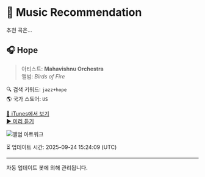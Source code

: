 
# 🎵 Music Recommendation

추천 곡은...

## 🎧 Hope  
> 아티스트: **Mahavishnu Orchestra**  
> 앨범: _Birds of Fire_  

🔍 검색 키워드: `jazz+hope`  
🌎 국가 스토어: `US`

[🔗 iTunes에서 보기](https://music.apple.com/us/album/hope/298144082?i=298144102&uo=4)  
[▶️ 미리 듣기](https://audio-ssl.itunes.apple.com/itunes-assets/AudioPreview112/v4/53/57/8a/53578a3b-5811-79cd-c595-2a3bae6f698f/mzaf_13467761992815357337.plus.aac.p.m4a)

![앨범 아트워크](https://is1-ssl.mzstatic.com/image/thumb/Music114/v4/84/95/3a/84953a2d-9f08-0a48-04ea-e40ca397be18/mzi.reptbohi.jpg/100x100bb.jpg)

⏳ 업데이트 시간: 2025-09-24 15:24:09 (UTC)

---
자동 업데이트 봇에 의해 관리됩니다.
